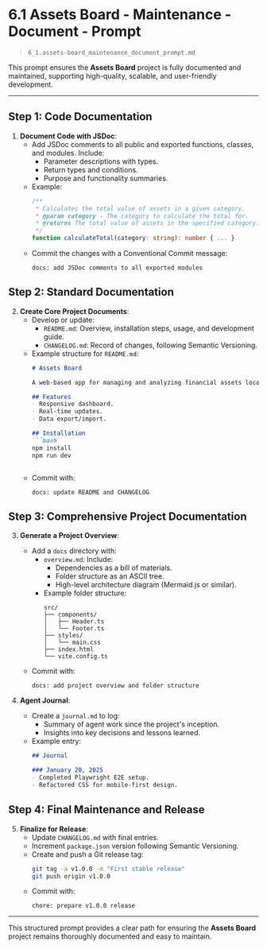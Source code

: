 # 6.1 Assets Board - Maintenance - Document - Prompt

> `6_1.assets-board_maintenance_document_prompt.md`

This prompt ensures the **Assets Board** project is fully documented and maintained, supporting high-quality, scalable, and user-friendly development.

---

## Step 1: Code Documentation

1. **Document Code with JSDoc**:
   - Add JSDoc comments to all public and exported functions, classes, and modules. Include:
     - Parameter descriptions with types.
     - Return types and conditions.
     - Purpose and functionality summaries.
   - Example:
     ```typescript
     /**
      * Calculates the total value of assets in a given category.
      * @param category - The category to calculate the total for.
      * @returns The total value of assets in the specified category.
      */
     function calculateTotal(category: string): number { ... }
     ```
   - Commit the changes with a Conventional Commit message:
     ```
     docs: add JSDoc comments to all exported modules
     ```


## Step 2: Standard Documentation

2. **Create Core Project Documents**:
   - Develop or update:
     - `README.md`: Overview, installation steps, usage, and development guide.
     - `CHANGELOG.md`: Record of changes, following Semantic Versioning.
   - Example structure for `README.md`:
     ```markdown
     # Assets Board

     A web-based app for managing and analyzing financial assets locally.

     ## Features
     - Responsive dashboard.
     - Real-time updates.
     - Data export/import.

     ## Installation
     ```bash
     npm install
     npm run dev
     ```
     ```
   - Commit with:
     ```
     docs: update README and CHANGELOG
     ```


## Step 3: Comprehensive Project Documentation

3. **Generate a Project Overview**:
   - Add a `docs` directory with:
     - `overview.md`: Include:
       - Dependencies as a bill of materials.
       - Folder structure as an ASCII tree.
       - High-level architecture diagram (Mermaid.js or similar).
     - Example folder structure:
       ```plaintext
       src/
       ├── components/
       │   ├── Header.ts
       │   └── Footer.ts
       ├── styles/
       │   └── main.css
       ├── index.html
       └── vite.config.ts
       ```
   - Commit with:
     ```
     docs: add project overview and folder structure
     ```

4. **Agent Journal**:
   - Create a `journal.md` to log:
     - Summary of agent work since the project's inception.
     - Insights into key decisions and lessons learned.
   - Example entry:
     ```markdown
     ## Journal

     ### January 20, 2025
     - Completed Playwright E2E setup.
     - Refactored CSS for mobile-first design.
     ```


## Step 4: Final Maintenance and Release

5. **Finalize for Release**:
   - Update `CHANGELOG.md` with final entries.
   - Increment `package.json` version following Semantic Versioning.
   - Create and push a Git release tag:
     ```bash
     git tag -a v1.0.0 -m "First stable release"
     git push origin v1.0.0
     ```
   - Commit with:
     ```
     chore: prepare v1.0.0 release
     ```

---

This structured prompt provides a clear path for ensuring the **Assets Board** project remains thoroughly documented and easy to maintain.

